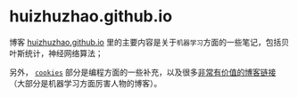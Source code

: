 # huizhuzhao.github.io
博客 [huizhuzhao.github.io](https://huizhuzhao.github.io/) 里的主要内容是关于`机器学习`方面的一些笔记，包括贝叶斯统计，神经网络算法；

另外， [`cookies`](https://huizhuzhao.github.io/cookies.html) 部分是编程方面的一些补充，以及很多[非常有价值的博客链接](https://huizhuzhao.github.io/cookies/fantastic_blogs.html)（大部分是机器学习方面厉害人物的博客）。

